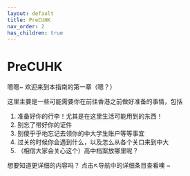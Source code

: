 ```yaml
---
layout: default
title: PreCUHK
nav_order: 2
has_children: true
---
```


# PreCUHK
嗯嗯~ 欢迎来到本指南的第一章（嗯？）

这里主要是一些可能需要你在前往香港之前做好准备的事情，包括

1. 准备好你的行李！尤其是在这里生活可能用到的东西！
2. 别忘了带好你的证件
3. 别傻乎乎地忘记去领你的中大学生账户等等事宜
4. 过关的时候你会遇到什么，以及怎么从各个关口来到中大
5. （相信大家会关心这个）高中档案放哪里呢？

想要知道更详细的内容吗？
点击↖导航中的详细条目查看噢 ~
